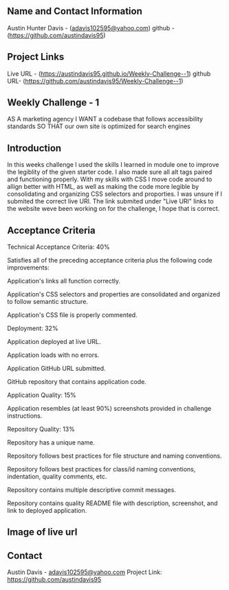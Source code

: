 ## Name and Contact Information  

Austin Hunter Davis - (adavis102595@yahoo.com)
github - (https://github.com/austindavis95)


## Project Links

Live URL - (https://austindavis95.github.io/Weekly-Challenge--1)
github URL- (https://github.com/austindavis95/Weekly-Challenge--1) 

## Weekly Challenge - 1
AS A marketing agency
I WANT a codebase that follows accessibility standards
SO THAT our own site is optimized for search engines

## Introduction
 
 In this weeks challenge I used the skills I learned in module one to improve the legiblity of the given starter code. I also made sure all alt tags paired and functioning properly. With my skills with CSS I move code around to allign better with HTML, as well as making the code more legible by consolidating and organizing CSS selectors and proporties. I was unsure if I submited the correct live URl. The link submited under "Live URl" links to the website weve been working on for the challenge, I hope that is correct. 



## Acceptance Criteria
Technical Acceptance Criteria: 40%


Satisfies all of the preceding acceptance criteria plus the following code improvements:

Application's links all function correctly.

Application's CSS selectors and properties are consolidated and organized to follow semantic structure.

Application's CSS file is properly commented.


Deployment: 32%

Application deployed at live URL.

Application loads with no errors.

Application GitHub URL submitted.

GitHub repository that contains application code.

Application Quality: 15%

Application resembles (at least 90%) screenshots provided in challenge instructions.


Repository Quality: 13%

Repository has a unique name.

Repository follows best practices for file structure and naming conventions.

Repository follows best practices for class/id naming conventions, indentation, quality comments, etc.

Repository contains multiple descriptive commit messages.

Repository contains quality README file with description, screenshot, and link to deployed application.



## Image of live url

 


## Contact
Austin Davis - adavis102595@yahoo.com
Project Link: https://github.com/austindavis95 

